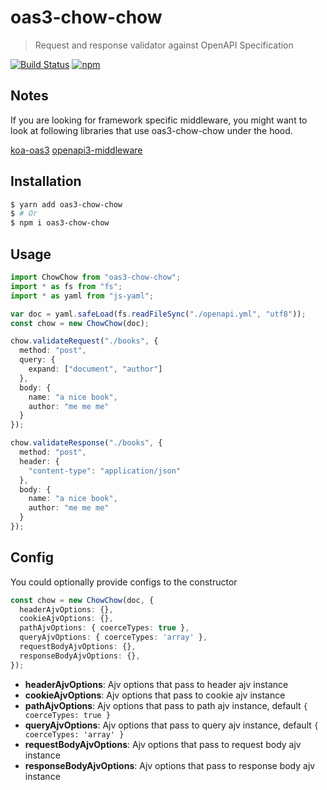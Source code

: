 # oas3-chow-chow

> Request and response validator against OpenAPI Specification

[![Build Status](https://travis-ci.org/atlassian/oas3-chow-chow.svg?branch=master)](https://travis-ci.org/supertong/oas3-chow-chow)
[![npm](https://img.shields.io/npm/v/oas3-chow-chow.svg?style=flat)](https://www.npmjs.com/package/oas3-chow-chow)

## Notes

If you are looking for framework specific middleware, you might want to look at following libraries that use oas3-chow-chow under the hood.

[koa-oas3](https://github.com/supertong/koa-oas3)
[openapi3-middleware](https://github.com/naugtur/openapi3-middleware)

## Installation

```bash
$ yarn add oas3-chow-chow
$ # Or
$ npm i oas3-chow-chow
```

## Usage

```typescript
import ChowChow from "oas3-chow-chow";
import * as fs from "fs";
import * as yaml from "js-yaml";

var doc = yaml.safeLoad(fs.readFileSync("./openapi.yml", "utf8"));
const chow = new ChowChow(doc);

chow.validateRequest("./books", {
  method: "post",
  query: {
    expand: ["document", "author"]
  },
  body: {
    name: "a nice book",
    author: "me me me"
  }
});

chow.validateResponse("./books", {
  method: "post",
  header: {
    "content-type": "application/json"
  },
  body: {
    name: "a nice book",
    author: "me me me"
  }
});
```

## Config

You could optionally provide configs to the constructor
```typescript
const chow = new ChowChow(doc, {
  headerAjvOptions: {},
  cookieAjvOptions: {},
  pathAjvOptions: { coerceTypes: true },
  queryAjvOptions: { coerceTypes: 'array' },
  requestBodyAjvOptions: {},
  responseBodyAjvOptions: {},
});
```

* **headerAjvOptions**: Ajv options that pass to header ajv instance
* **cookieAjvOptions**: Ajv options that pass to cookie ajv instance
* **pathAjvOptions**: Ajv options that pass to path ajv instance, default `{ coerceTypes: true }`
* **queryAjvOptions**: Ajv options that pass to query ajv instance, default `{ coerceTypes: 'array' }`
* **requestBodyAjvOptions**: Ajv options that pass to request body ajv instance
* **responseBodyAjvOptions**: Ajv options that pass to response body ajv instance
